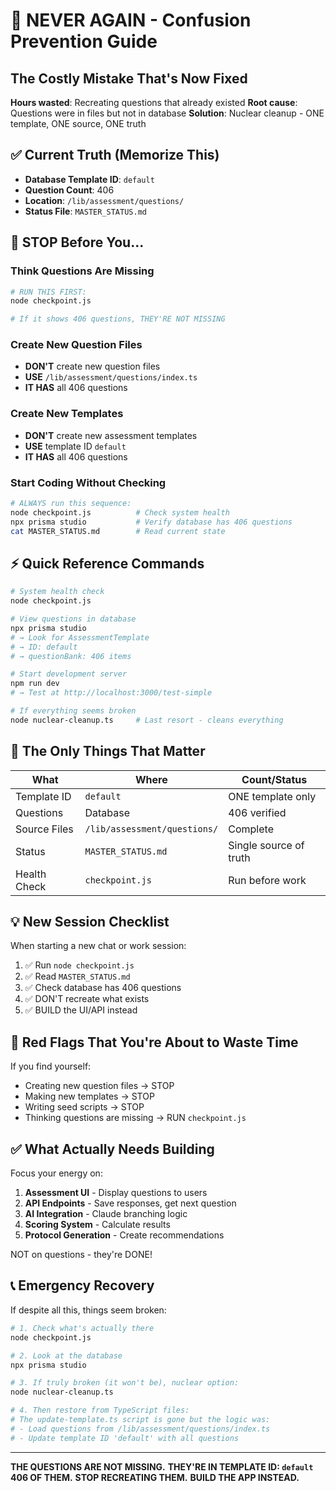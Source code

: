 # 🚨 NEVER AGAIN - Confusion Prevention Guide

## The Costly Mistake That's Now Fixed
**Hours wasted**: Recreating questions that already existed
**Root cause**: Questions were in files but not in database
**Solution**: Nuclear cleanup - ONE template, ONE source, ONE truth

## ✅ Current Truth (Memorize This)
- **Database Template ID**: `default`
- **Question Count**: 406
- **Location**: `/lib/assessment/questions/`
- **Status File**: `MASTER_STATUS.md`

## 🛑 STOP Before You...

### Think Questions Are Missing
```bash
# RUN THIS FIRST:
node checkpoint.js

# If it shows 406 questions, THEY'RE NOT MISSING
```

### Create New Question Files
- **DON'T** create new question files
- **USE** `/lib/assessment/questions/index.ts`
- **IT HAS** all 406 questions

### Create New Templates
- **DON'T** create new assessment templates
- **USE** template ID `default`
- **IT HAS** all 406 questions

### Start Coding Without Checking
```bash
# ALWAYS run this sequence:
node checkpoint.js          # Check system health
npx prisma studio           # Verify database has 406 questions
cat MASTER_STATUS.md        # Read current state
```

## ⚡ Quick Reference Commands

```bash
# System health check
node checkpoint.js

# View questions in database
npx prisma studio
# → Look for AssessmentTemplate
# → ID: default
# → questionBank: 406 items

# Start development server
npm run dev
# → Test at http://localhost:3000/test-simple

# If everything seems broken
node nuclear-cleanup.ts     # Last resort - cleans everything
```

## 🎯 The Only Things That Matter

| What | Where | Count/Status |
|------|-------|--------------|
| Template ID | `default` | ONE template only |
| Questions | Database | 406 verified |
| Source Files | `/lib/assessment/questions/` | Complete |
| Status | `MASTER_STATUS.md` | Single source of truth |
| Health Check | `checkpoint.js` | Run before work |

## 💡 New Session Checklist

When starting a new chat or work session:

1. ✅ Run `node checkpoint.js`
2. ✅ Read `MASTER_STATUS.md`
3. ✅ Check database has 406 questions
4. ✅ DON'T recreate what exists
5. ✅ BUILD the UI/API instead

## 🔴 Red Flags That You're About to Waste Time

If you find yourself:
- Creating new question files → STOP
- Making new templates → STOP
- Writing seed scripts → STOP
- Thinking questions are missing → RUN `checkpoint.js`

## ✅ What Actually Needs Building

Focus your energy on:
1. **Assessment UI** - Display questions to users
2. **API Endpoints** - Save responses, get next question
3. **AI Integration** - Claude branching logic
4. **Scoring System** - Calculate results
5. **Protocol Generation** - Create recommendations

NOT on questions - they're DONE!

## 📞 Emergency Recovery

If despite all this, things seem broken:

```bash
# 1. Check what's actually there
node checkpoint.js

# 2. Look at the database
npx prisma studio

# 3. If truly broken (it won't be), nuclear option:
node nuclear-cleanup.ts

# 4. Then restore from TypeScript files:
# The update-template.ts script is gone but the logic was:
# - Load questions from /lib/assessment/questions/index.ts
# - Update template ID 'default' with all questions
```

---

**THE QUESTIONS ARE NOT MISSING.**
**THEY'RE IN TEMPLATE ID: `default`**
**406 OF THEM.**
**STOP RECREATING THEM.**
**BUILD THE APP INSTEAD.**